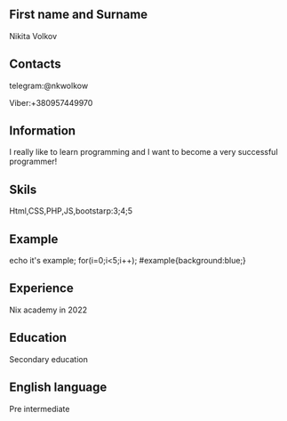 ## First name and Surname

Nikita Volkov

## Contacts

telegram:@nkwolkow

Viber:+380957449970

## Information

I really like to learn programming and I want to become a very successful programmer!

## Skils

Html,CSS,PHP,JS,bootstarp:3;4;5

## Example

echo it's example;
for(i=0;i<5;i++);
#example{background:blue;}

## Experience

Nix academy in 2022

## Education

Secondary education

## English language

Pre intermediate